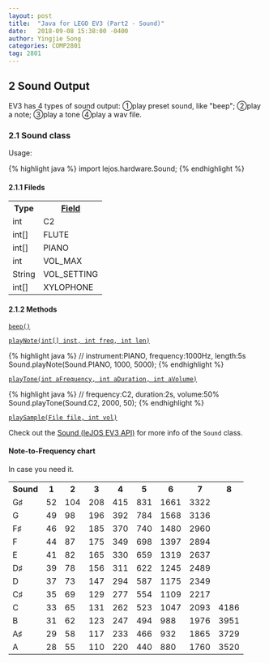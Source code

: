 ```yaml
---
layout: post
title:  "Java for LEGO EV3 (Part2 - Sound)"
date:   2018-09-08 15:38:00 -0400
author: Yingjie Song
categories: COMP2801
tag: 2801
---
```

<h2>2 Sound Output</h2>

EV3 has 4 types of sound output: &#x2780;play preset sound, like "beep"; &#x2781;play a note; &#x2782;play a tone &#x2783;play a wav file.

<h3>2.1 Sound class</h3>

Usage:

{% highlight java %}
import lejos.hardware.Sound;
{% endhighlight %}

<h4>2.1.1 Fileds</h4>

<table>
	<tr>
		<th>Type</th>
		<th><a href="http://www.lejos.org/ev3/docs/lejos/hardware/Sound.html#field.summary">Field</a></th>
	</tr>
	<tr>
		<td>int</td>
		<td>C2</td>
	</tr>
	<tr>
		<td>int[]</td>
		<td>FLUTE</td>
	</tr>
	<tr>
		<td>int[]</td>
		<td>PIANO</td>
	</tr>
	<tr>
		<td>int</td>
		<td>VOL_MAX</td>
	</tr>
	<tr>
		<td>String</td>
		<td>VOL_SETTING</td>
	</tr>
	<tr>
		<td>int[]</td>
		<td>XYLOPHONE</td>
	</tr>
</table>

<h4>2.1.2 Methods</h4>

[`beep()`][sound-beep]

[`playNote(int[] inst, int freq, int len)`][sound-playnote]

{% highlight java %}
// instrument:PIANO, frequency:1000Hz, length:5s
Sound.playNote(Sound.PIANO, 1000, 5000);
{% endhighlight %}

[`playTone(int aFrequency, int aDuration, int aVolume)`][sound-playtone]

{% highlight java %}
// frequency:C2, duration:2s, volume:50%
Sound.playTone(Sound.C2, 2000, 50);
{% endhighlight %}

[`playSample(File file, int vol)`][sound-playsample]

Check out the [Sound (leJOS EV3 API)][lejos-api-sound] for more info of the `Sound` class.

[lejos-api-sound]: http://www.lejos.org/ev3/docs/lejos/hardware/Sound.html

[sound-beep]: http://www.lejos.org/ev3/docs/lejos/hardware/Sound.html#beep--

[sound-playnote]: http://www.lejos.org/ev3/docs/lejos/hardware/Sound.html#playNote-int:A-int-int-

[sound-playtone]: http://www.lejos.org/ev3/docs/lejos/hardware/Sound.html#playTone-int-int-int-

[sound-playsample]: http://www.lejos.org/ev3/docs/lejos/hardware/Sound.html#playSample-java.io.File-int-

<h4>Note-to-Frequency chart</h4>

In case you need it.

<table>
	<tr>
		<th>Sound</th>
		<th>1</th>
		<th>2</th>
		<th>3</th>
		<th>4</th>
		<th>5</th>
		<th>6</th>
		<th>7</th>
		<th>8</th>
	</tr>
	<tr>
		<td>G&#x266F;</td>
		<td>52</td>
		<td>104</td>
		<td>208</td>
		<td>415</td>
		<td>831</td>
		<td>1661</td>
		<td>3322</td>
		<td></td>
	</tr>
	<tr>
		<td>G</td>
		<td>49</td>
		<td>98</td>
		<td>196</td>
		<td>392</td>
		<td>784</td>
		<td>1568</td>
		<td>3136</td>
		<td></td>
	</tr>
	<tr>
		<td>F&#x266F;</td>
		<td>46</td>
		<td>92</td>
		<td>185</td>
		<td>370</td>
		<td>740</td>
		<td>1480</td>
		<td>2960</td>
		<td></td>
	</tr>
	<tr>
		<td>F</td>
		<td>44</td>
		<td>87</td>
		<td>175</td>
		<td>349</td>
		<td>698</td>
		<td>1397</td>
		<td>2894</td>
		<td></td>
	</tr>
	<tr>
		<td>E</td>
		<td>41</td>
		<td>82</td>
		<td>165</td>
		<td>330</td>
		<td>659</td>
		<td>1319</td>
		<td>2637</td>
		<td></td>
	</tr>
	<tr>
		<td>D&#x266F;</td>
		<td>39</td>
		<td>78</td>
		<td>156</td>
		<td>311</td>
		<td>622</td>
		<td>1245</td>
		<td>2489</td>
		<td></td>
	</tr>
	<tr>
		<td>D</td>
		<td>37</td>
		<td>73</td>
		<td>147</td>
		<td>294</td>
		<td>587</td>
		<td>1175</td>
		<td>2349</td>
		<td></td>
	</tr>
	<tr>
		<td>C&#x266F;</td>
		<td>35</td>
		<td>69</td>
		<td>129</td>
		<td>277</td>
		<td>554</td>
		<td>1109</td>
		<td>2217</td>
		<td></td>
	</tr>
	<tr>
		<td>C</td>
		<td>33</td>
		<td>65</td>
		<td>131</td>
		<td>262</td>
		<td>523</td>
		<td>1047</td>
		<td>2093</td>
		<td>4186</td>
	</tr>
	<tr>
		<td>B</td>
		<td>31</td>
		<td>62</td>
		<td>123</td>
		<td>247</td>
		<td>494</td>
		<td>988</td>
		<td>1976</td>
		<td>3951</td>
	</tr>
	<tr>
		<td>A&#x266F;</td>
		<td>29</td>
		<td>58</td>
		<td>117</td>
		<td>233</td>
		<td>466</td>
		<td>932</td>
		<td>1865</td>
		<td>3729</td>
	</tr>
	<tr>
		<td>A</td>
		<td>28</td>
		<td>55</td>
		<td>110</td>
		<td>220</td>
		<td>440</td>
		<td>880</td>
		<td>1760</td>
		<td>3520</td>
	</tr>
</table>